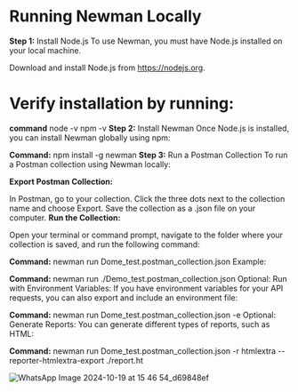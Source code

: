 # Running Newman Locally
**Step 1:** Install Node.js
To use Newman, you must have Node.js installed on your local machine.

Download and install Node.js from https://nodejs.org.
# Verify installation by running:

**command**
node -v
npm -v
**Step 2:** Install Newman
Once Node.js is installed, you can install Newman globally using npm:

**Command:**
npm install -g newman
**Step 3:** Run a Postman Collection
To run a Postman collection using Newman locally:

**Export Postman Collection:**

In Postman, go to your collection.
Click the three dots next to the collection name and choose Export.
Save the collection as a .json file on your computer.
**Run the Collection:**

Open your terminal or command prompt, navigate to the folder where your collection is saved, and run the following command:

**Command:**
newman run Dome_test.postman_collection.json
Example:

**Command:**
newman run ./Demo_test.postman_collection.json
Optional: Run with Environment Variables: If you have environment variables for your API requests, you can also export and include an environment file:

**Command:**
newman run Dome_test.postman_collection.json -e 
Optional: Generate Reports: You can generate different types of reports, such as HTML:

**Command:**
newman run Dome_test.postman_collection.json -r htmlextra --reporter-htmlextra-export ./report.ht

![WhatsApp Image 2024-10-19 at 15 46 54_d69848ef](https://github.com/user-attachments/assets/db8a95c5-f335-4faf-a38e-8e6dbb39a83d)

